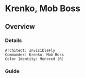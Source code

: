 # Krenko, Mob Boss
## Overview
### Details
```
Architect: InvisibleFly
Commander: Krenko, Mob Boss
Color Identity: Monored (R)
```

### Guide
